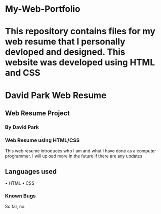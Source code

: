 # My-Web-Portfolio
This repository contains files for my web resume that I personally devloped and designed. This website was developed using HTML and CSS
=======
# David Park Web Resume

## Web Resume Project

### By David Park

### Web Resume using HTML/CSS

This web resume introduces who I am and what I have done as a computer programmer. I will upload more in the future if there are any updates

## Languages used

• HTML
• CSS

### Known Bugs

So far, no


